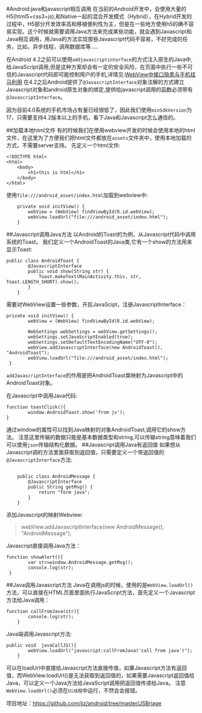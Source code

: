 #Android:java和javascript相互调用
在当前的Android开发中，会使用大量的H5(html5+css3+js),和Native一起的混合开发模式（Hybrid），在Hybrid开发的过程中，H5部分开发效率高和移植便利性为主，但是在一些地方使用h5的确不容易实现，这个时候就需要调用Java方法来完成某些功能，就会遇到Javascript和Java相互调用，用Java的方法实现那些Javascript代码不容易，不好完成的任务，比如，异步线程，调用数据库等.....

在Android 4.2之前可以使用`addjavascriptinterface`的方式注入原生的Java中,给JavaScript调用,但是这种方案却会有一定的安全风险，在页面中执行一些不可信的Javascript代码即可能控制用户的手机,详情见:[WebView中接口隐患与手机挂马利用](http://drops.wooyun.org/papers/548)
在4.2之后Android提供了`@JavascriptInterface`对象注解的方式建立Javascript对象和android原生对象的绑定,提供给javascript调用的函数必须带有`@JavascriptInterface`。

因为目前4.0系统的手机市场占有量已经很低了，因此我们使用`minSdkVersion`为17，只需要支持4.2版本以上的手机，看下Java和Javascript怎么通信的。

##加载本地html文件
有的时候我们在使用webview开发的时候会使用本地的html文件，在这里为了方便我们把html文件都放在`assets`文件夹中，使用本地加载的方式，不需要server支持。
先定义一个html文件:
```
<!DOCTYPE html>
<html>
	<body>
		<h1>this is html</h1>
	</body>
</html>
```
使用`file:///android_asset/index.html`加载到webview中:
```
    private void initView() {
        webView = (WebView) findViewById(R.id.webView);
        webView.loadUrl("file:///android_asset/index.html");
    }
```

##Javascript调用Java方法
以Android的Toast的为例，从Javascript代码中调用系统的Toast。
我们定义一个AndroidToast的Java类,它有一个show的方法用来显示Toast:
```
public class AndroidToast {
        @JavascriptInterface
        public void show(String str) {
            Toast.makeText(MainActivity.this, str, Toast.LENGTH_SHORT).show();
        }
    }
```
需要对WebView设置一些参数，开启JavaScipt，注册JavascriptInterface：
```
private void initView() {
        webView = (WebView) findViewById(R.id.webView);

        WebSettings webSettings = webView.getSettings();
        webSettings.setJavaScriptEnabled(true);
        webSettings.setDefaultTextEncodingName("UTF-8");
        webView.addJavascriptInterface(new AndroidToast(), "AndroidToast");
        webView.loadUrl("file:///android_asset/index.html");
 }
```
`addJavascriptInterface`的作用是把AndroidToast类映射为Javascript中的AndroidToast对象。

在Javascript中调用Java代码:
```
function toastClick(){
        window.AndroidToast.show('from js');
}
```
通过window的属性可以找到Java映射的对象AndroidToast,调用它的show方法。
注意这里传输的数据只能是基本数据类型和string,可以传输string意味着我们可以使用`json`传输结构化数据。
##Javascript调用Java有返回值
如果想从Javascript调的方法里面获取到返回值，只需要定义一个带返回值的`@JavascriptInterface`方法:
```

    public class AndroidMessage {
        @JavascriptInterface
        public String getMsg() {
            return "form java";
        }
    }
```
添加Javascript的映射Webview:
>webView.addJavascriptInterface(new AndroidMessage(), "AndroidMessage");

Javascript直接调用Java方法：
```
function showAlert(){
        var str=window.AndroidMessage.getMsg();
        console.log(str);
 }
```

##Java调用Javascript方法
Java在调用js的时候，使用的是`WebView.loadUrl()`方法，可以直接在HTML页面里面执行JavaScript方法，首先定义一个Javascript方法给Java调用：
```
function callFromJava(str){
        console.log(str);
    }
```
Java端调用Javascript方法:
```
public void  javaCallJS(){
        webView.loadUrl("javascript:callFromJava('call from java')");
    }
```
可以在loadUrl中直接给Javascript方法直接传值，如果Javascript方法有返回值，而WebView.loadUrl()是无法获取到返回值的，如果需要Javascript返回值给Java，可以定义一个Java方法给JavaScript调用把返回值传递给Java。
注意`WebView.loadUrl()`必须在`Ui线程`中运行，不然会会报错。

项目地址：https://github.com/jjz/android/tree/master/JSBriage


